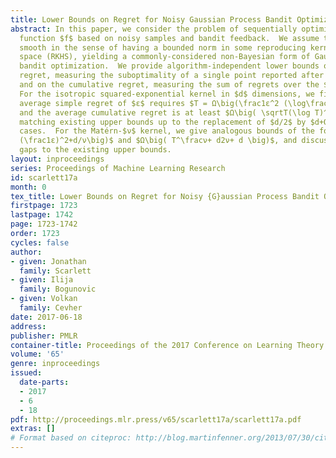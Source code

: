 ```yaml
---
title: Lower Bounds on Regret for Noisy Gaussian Process Bandit Optimization
abstract: In this paper, we consider the problem of sequentially optimizing a black-box
  function $f$ based on noisy samples and bandit feedback.  We assume that $f$ is
  smooth in the sense of having a bounded norm in some reproducing kernel Hilbert
  space (RKHS), yielding a commonly-considered non-Bayesian form of Gaussian process
  bandit optimization.  We provide algorithm-independent lower bounds on the simple
  regret, measuring the suboptimality of a single point reported after $T$ rounds,
  and on the cumulative regret, measuring the sum of regrets over the $T$ chosen points.
  For the isotropic squared-exponential kernel in $d$ dimensions, we find that an
  average simple regret of $ε$ requires $T = Ω\big(\frac1ε^2 (\log\frac1ε)^d/2\big)$,
  and the average cumulative regret is at least $Ω\big( \sqrtT(\log T)^d \big)$, thus
  matching existing upper bounds up to the replacement of $d/2$ by $d+O(1)$ in both
  cases.  For the Matérn-$ν$ kernel, we give analogous bounds of the form $Ω\big(
  (\frac1ε)^2+d/ν\big)$ and $Ω\big( T^\fracν+ d2ν+ d \big)$, and discuss the resulting
  gaps to the existing upper bounds.
layout: inproceedings
series: Proceedings of Machine Learning Research
id: scarlett17a
month: 0
tex_title: Lower Bounds on Regret for Noisy {G}aussian Process Bandit Optimization
firstpage: 1723
lastpage: 1742
page: 1723-1742
order: 1723
cycles: false
author:
- given: Jonathan
  family: Scarlett
- given: Ilija
  family: Bogunovic
- given: Volkan
  family: Cevher
date: 2017-06-18
address: 
publisher: PMLR
container-title: Proceedings of the 2017 Conference on Learning Theory
volume: '65'
genre: inproceedings
issued:
  date-parts:
  - 2017
  - 6
  - 18
pdf: http://proceedings.mlr.press/v65/scarlett17a/scarlett17a.pdf
extras: []
# Format based on citeproc: http://blog.martinfenner.org/2013/07/30/citeproc-yaml-for-bibliographies/
---
```

